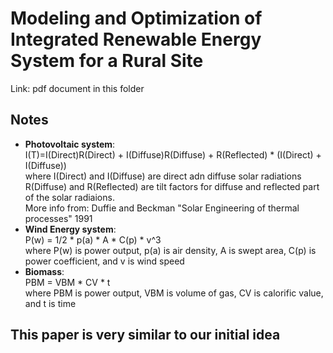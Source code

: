# Modeling and Optimization of Integrated Renewable Energy System for a Rural Site
Link: pdf document in this folder
## Notes
* **Photovoltaic system**:  
   I(T)=I(Direct)R(Direct) + I(Diffuse)R(Diffuse) + R(Reflected) * (I(Direct) + I(Diffuse))  
   where I(Direct) and I(Diffuse) are direct adn diffuse solar radiations  
   R(Diffuse) and R(Reflected) are tilt factors for diffuse and reflected part of the solar radiaions.  
   More info from: Duffie and Beckman "Solar Engineering of thermal processes" 1991 
* **Wind Energy system**:  
   P(w) = 1/2 * p(a) * A * C(p) * v^3  
   where P(w) is power output, p(a) is air density, A is swept area, C(p) is power coefficient, and v is wind speed
* **Biomass**:  
   PBM = VBM * CV * t  
   where PBM is power output, VBM is volume of gas, CV is calorific value, and t is time
## This paper is very similar to our initial idea

